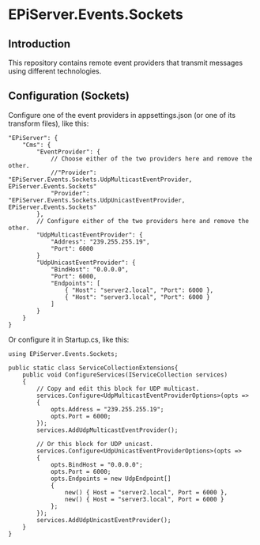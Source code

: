 # EPiServer.Events.Sockets

## Introduction
This repository contains remote event providers that transmit messages using different technologies.

## Configuration (Sockets)
Configure one of the event providers in appsettings.json (or one of its transform files), like this:
```
"EPiServer": {
    "Cms": {
        "EventProvider": {
            // Choose either of the two providers here and remove the other.
            //"Provider": "EPiServer.Events.Sockets.UdpMulticastEventProvider, EPiServer.Events.Sockets"
            "Provider": "EPiServer.Events.Sockets.UdpUnicastEventProvider, EPiServer.Events.Sockets"
        },
        // Configure either of the two providers here and remove the other.
        "UdpMulticastEventProvider": {
            "Address": "239.255.255.19",
            "Port": 6000
        }
        "UdpUnicastEventProvider": {
            "BindHost": "0.0.0.0",
            "Port": 6000,
            "Endpoints": [
                { "Host": "server2.local", "Port": 6000 },
                { "Host": "server3.local", "Port": 6000 }
            ]
        }
    }
}
```

Or configure it in Startup.cs, like this:
```
using EPiServer.Events.Sockets;

public static class ServiceCollectionExtensions{
    public void ConfigureServices(IServiceCollection services)
    {
        // Copy and edit this block for UDP multicast.
        services.Configure<UdpMulticastEventProviderOptions>(opts =>
        {
            opts.Address = "239.255.255.19";
            opts.Port = 6000;
        });
        services.AddUdpMulticastEventProvider();
        
        // Or this block for UDP unicast.
        services.Configure<UdpUnicastEventProviderOptions>(opts =>
        {
            opts.BindHost = "0.0.0.0";
            opts.Port = 6000;
            opts.Endpoints = new UdpEndpoint[]
            {
                new() { Host = "server2.local", Port = 6000 },
                new() { Host = "server3.local", Port = 6000 }
            };
        });
        services.AddUdpUnicastEventProvider();
    }
}
```